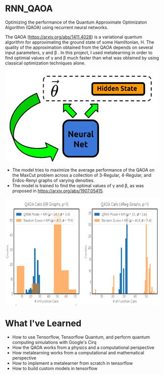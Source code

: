 # RNN_QAOA
Optimizing the performance of the Quantum Approximate Optimizaton Algorithm (QAOA) using recurrent neural networks. 

The QAOA (https://arxiv.org/abs/1411.4028) is a variational quantum algorithm for approximating the ground state of some Hamiltonian, H. The quality of the approximation obtained from the QAOA depends on several input parameters, &gamma; and &beta; . In this project, I used metalearning in order to find optimial values of &gamma; and &beta; much faster than what was obtained by using classical optimization techniques alone. 

<p align="center">
  <img width="500" height="300" src="images/RNN_Model.PNG">
</p>

* The model tries to maximize the average performance of the QAOA on the MaxCut problem across a collection of 3-Regular, 4-Regular, and Erdos-Renyi graphs of varying densities.
* The model is trained to find the optimal values of &gamma; and &beta;, as was proposed in https://arxiv.org/abs/1907.05415. 

<p align="center">
  <img width="700" height="350" src="images/RNN_Perf.PNG">
</p>

# What I've Learned
* How to use Tensorflow, Tensorflow Quantum, and perform quantum computing simulations with Google's Cirq 
* How the QAOA works from a physics and a computational perspective
* How metalearning works from a computational and mathematical perspective 
* How to implement a metalearner from scratch in tensorflow
* How to build custom models in tensorflow
